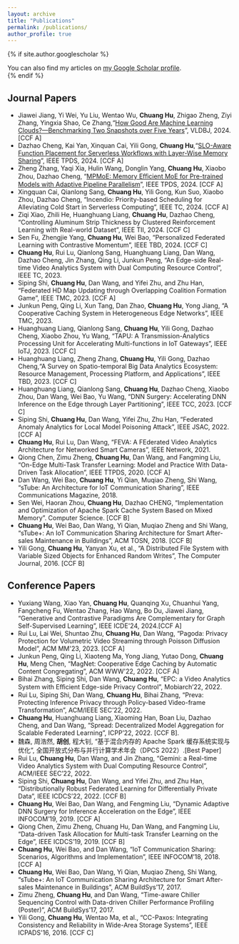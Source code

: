 ```yaml
---
layout: archive
title: "Publications"
permalink: /publications/
author_profile: true
---
```


{% if site.author.googlescholar %}
  <!--！！-->
  <!--(Note: Student co-authors (co-)supervised by me are underlined)-->

  <div class="wordwrap">You can also find my articles on <a href="{{site.author.googlescholar}}">my Google Scholar profile</a>.</div>
{% endif %}

<!--
{% include base_path %}

{% for post in site.publications reversed %}
  {% include archive-single.html %}
{% endfor %}
-->

<!--本人加粗；指导的学生下划线-->

Journal Papers
------
- Jiawei Jiang, Yi Wei, Yu Liu, Wentao Wu, **Chuang Hu**, Zhigao Zheng, Ziyi Zhang, Yingxia Shao, Ce Zhang,“[How Good Are Machine Learning Clouds?—Benchmarking Two Snapshots over Five Years](../_research/VLDBJ202401.pdf)”, VLDBJ, 2024. [CCF A]
- Dazhao Cheng, Kai Yan, Xinquan Cai, Yili Gong, **Chuang Hu**,“[SLO-Aware Function Placement for Serverless Workflows with Layer-Wise Memory Sharing]((../_research/TPDS202401.pdf))”, IEEE TPDS, 2024. [CCF A]
- Zheng Zhang, Yaqi Xia, Hulin Wang, Donglin Yang, **Chuang Hu**, Xiaobo Zhou, Dazhao Cheng, “[MPMoE: Memory Eﬀicient MoE for Pre-trained Models with Adaptive Pipeline Parallelism]((../_research/VLDBJ202402.pdf))”, IEEE TPDS, 2024. [CCF A]
- Xingquan Cai, Qianlong Sang, **Chuang Hu**, Yili Gong, Kun Suo, Xiaobo Zhou, Dazhao Cheng, “Incendio: Priority-based Scheduling for Alleviating Cold Start in Serverless Computing”, IEEE TC, 2024. [CCF A]
- Ziqi Xiao, Zhili He, Huanghuang Liang, **Chuang Hu**, Dazhao Cheng, “Controlling Aluminum Strip Thickness by Clustered Reinforcement Learning with Real-world Dataset”, IEEE TII, 2024. [CCF C]
- Sen Fu, Zhengjie Yang, **Chuang Hu**, Wei Bao, “Personalized Federated Learning with Contrastive Momentum”, IEEE TBD, 2024. [CCF C]
- **Chuang Hu**, Rui Lu, Qianlong Sang, Huanghuang Liang, Dan Wang, Dazhao Cheng, Jin Zhang, Qing Li, Junkun Peng, “An Edge-side Real-time Video Analytics System with Dual Computing Resource Control”, IEEE TC, 2023.
- Siping Shi, **Chuang Hu**, Dan Wang, and Yifei Zhu, and Zhu Han, “Federated HD Map Updating through Overlapping Coalition Formation Game”, IEEE TMC, 2023. [CCF A]
- Junkun Peng, Qing Li, Xun Tang, Dan Zhao, **Chuang Hu**, Yong Jiang, “A Cooperative Caching System in Heterogeneous Edge Networks”, IEEE TMC, 2023.
- Huanghuang Liang, Qianlong Sang, **Chuang Hu**, Yili Gong, Dazhao Cheng, Xiaobo Zhou, Yu Wang, “TAPU: A Transmission-Analytics Processing Unit for Accelerating Multi-functions in IoT Gateways”, IEEE IoTJ, 2023. [CCF C]
- Huanghuang Liang, Zheng Zhang, **Chuang Hu**, Yili Gong, Dazhao Cheng,“A Survey on Spatio-temporal Big Data Analytics Ecosystem: Resource Management, Processing Platform, and Applications”, IEEE TBD, 2023. [CCF C]
- Huanghuang Liang, Qianlong Sang, **Chuang Hu**, Dazhao Cheng, Xiaobo Zhou, Dan Wang, Wei Bao, Yu Wang, “DNN Surgery: Accelerating DNN Inference on the Edge through Layer Partitioning”, IEEE TCC, 2023. [CCF C]
- Siping Shi, **Chuang Hu**, Dan Wang, Yifei Zhu, Zhu Han, “Federated Anomaly Analytics for Local Model Poisoning Attack”, IEEE JSAC, 2022. [CCF A]
- **Chuang Hu**, Rui Lu, Dan Wang, “FEVA: A FEderated Video Analytics Architecture for Networked Smart Cameras”, IEEE Network, 2021.
- Qiong Chen, Zimu Zheng, **Chuang Hu**, Dan Wang, and Fangming Liu, “On-Edge Multi-Task Transfer Learning: Model and Practice With Data-Driven Task Allocation”, IEEE TTPDS, 2020. [CCF A]
- Dan Wang, Wei Bao, **Chuang Hu**, Yi Qian, Muqiao Zheng, Shi Wang, “sTube: An Architecture for IoT Communication Sharing”, IEEE Communications Magazine, 2018.
- Sen Wei, Haoran Zhou, **Chuang Hu**, Dazhao CHENG, “Implementation and Optimization of Apache Spark Cache System Based on Mixed Memory”. Computer Science. [CCF B]
- **Chuang Hu**, Wei Bao, Dan Wang, Yi Qian, Muqiao Zheng and Shi Wang, “sTube+: An IoT Communication Sharing Architecture for Smart After-sales Maintenance in Buildings”, ACM TOSN, 2018. [CCF B]
- Yili Gong, **Chuang Hu**, Yanyan Xu, et al., “A Distributed File System with Variable Sized Objects for Enhanced Random Writes”, The Computer Journal, 2016. [CCF B]


Conference Papers
------
- Yuxiang Wang, Xiao Yan, **Chuang Hu**, Quanqing Xu, Chuanhui Yang, Fangcheng Fu, Wentao Zhang, Hao Wang, Bo Du, Jiawei Jiang, “Generative and Contrastive Paradigms Are Complementary for Graph Self-Supervised Learning”, IEEE ICDE'24, 2024.[CCF A]
- Rui Lu, Lai Wei, Shuntao Zhu, **Chuang Hu**, Dan Wang, “Pagoda: Privacy Protection for Volumetric Video Streaming through Poisson Diffusion Model”, ACM MM'23, 2023. [CCF A]
- Junkun Peng, Qing Li, Xiaoteng Ma, Yong Jiang, Yutao Dong, **Chuang Hu**, Meng Chen, “MagNet: Cooperative Edge Caching by Automatic Content Congregating”, ACM WWW'22, 2022. [CCF A]
- Bihai Zhang, Siping Shi, Dan Wang, **Chuang Hu**, “EPC: a Video Analytics System with Eﬀicient Edge-side Privacy Control”, Mobiarch’22, 2022.
- Rui Lu, Siping Shi, Dan Wang, **Chuang Hu**, Bihai Zhang, “Preva: Protecting Inference Privacy through Policy-based Video-frame Transformation”, ACM/IEEE SEC’22, 2022.
- **Chuang Hu**, Huanghuang Liang, Xiaoming Han, Boan Liu, Dazhao Cheng, and Dan Wang, “Spread: Decentralized Model Aggregation for Scalable Federated Learning”, ICPP’22, 2022. [CCF B].
- 魏森, 周浩然, **胡创**, 程大钊, “基于混合内存的 Apache Spark 缓存系统实现与优化”, 全国开放式分布与并行计算学术年会（DPCS 2022）.[Best Paper]
- Rui Lu, **Chuang Hu**, Dan Wang, and Jin Zhang, “Gemini: a Real-time Video Analytics System with Dual Computing Resource Control”, ACM/IEEE SEC’22, 2022.
- Siping Shi, **Chuang Hu**, Dan Wang, and Yifei Zhu, and Zhu Han, “Distributionally Robust Federated Learning for Differentially Private Data”, IEEE ICDCS’22, 2022. [CCF B]
- **Chuang Hu**, Wei Bao, Dan Wang, and Fengming Liu, “Dynamic Adaptive DNN Surgery for Inference Acceleration on the Edge”, IEEE INFOCOM’19, 2019. [CCF A]
- Qiong Chen, Zimu Zheng, Chuang Hu, Dan Wang, and Fangming Liu, “Data-driven Task Allocation for Multi-task Transfer Learning on the Edge”, IEEE ICDCS’19, 2019. [CCF B]
- **Chuang Hu**, Wei Bao, and Dan Wang, “IoT Communication Sharing: Scenarios, Algorithms and Implementation”, IEEE INFOCOM’18, 2018. [CCF A]
- **Chuang Hu**, Wei Bao, Dan Wang, Yi Qian, Muqiao Zheng, Shi Wang, “sTube+: An IoT Communication Sharing Architecture for Smart After-sales Maintenance in Buildings”, ACM BuildSys’17, 2017.
- Zimu Zheng, **Chuang Hu**, and Dan Wang, “Time-aware Chiller Sequencing Control with Data-driven Chiller Performance Profiling (Poster)”, ACM BuildSys’17, 2017.
- Yili Gong, **Chuang Hu**, Wentao Ma, et al., “CC-Paxos: Integrating Consistency and Reliability in Wide-Area Storage Systems”, IEEE ICPADS'16, 2016. [CCF C]
